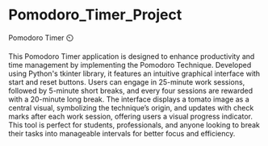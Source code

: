 # Pomodoro_Timer_Project

Pomodoro Timer ⏲️

This Pomodoro Timer application is designed to enhance productivity and time management by implementing the Pomodoro Technique. Developed using Python's tkinter library, it features an intuitive graphical interface with start and reset buttons. Users can engage in 25-minute work sessions, followed by 5-minute short breaks, and every four sessions are rewarded with a 20-minute long break. The interface displays a tomato image as a central visual, symbolizing the technique’s origin, and updates with check marks after each work session, offering users a visual progress indicator. This tool is perfect for students, professionals, and anyone looking to break their tasks into manageable intervals for better focus and efficiency.
